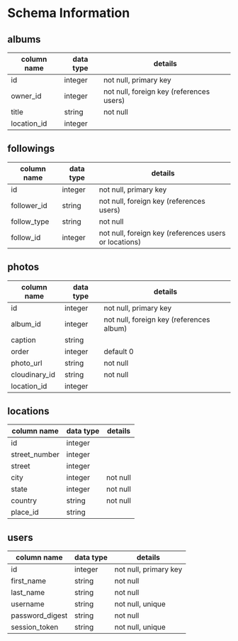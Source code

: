 # Schema Information

## albums
column name | data type | details
------------|-----------|-----------------------
id          | integer   | not null, primary key
owner_id    | integer   | not null, foreign key (references users)
title       | string    | not null
location_id | integer   |

## followings
column name | data type | details
------------|-----------|-----------------------
id          | integer   | not null, primary key
follower_id | string    | not null, foreign key (references users)
follow_type | string    | not null
follow_id   | integer   | not null, foreign key (references users or locations)

## photos
column name | data type | details
------------|-----------|-----------------------
id          | integer   | not null, primary key
album_id    | integer   | not null, foreign key (references album)
caption     | string    |
order       | integer   | default 0
photo_url   | string    | not null
cloudinary_id| string   | not null
location_id | integer   |

## locations
column name | data type | details
------------|-----------|-----------------------
id          | integer   |
street_number| integer   |
street      | integer   |
city        | integer   | not null
state       | integer   | not null
country     | string    | not null
place_id    | string    |

## users
column name     | data type | details
----------------|-----------|-----------------------
id              | integer   | not null, primary key
first_name      | string    | not null
last_name       | string    | not null
username        | string    | not null, unique
password_digest | string    | not null
session_token   | string    | not null, unique
